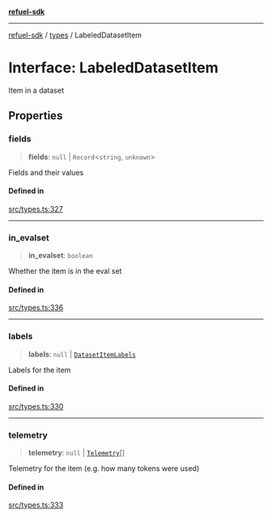 [**refuel-sdk**](../../README.md)

***

[refuel-sdk](../../modules.md) / [types](../README.md) / LabeledDatasetItem

# Interface: LabeledDatasetItem

Item in a dataset

## Properties

### fields

> **fields**: `null` \| `Record`\<`string`, `unknown`\>

Fields and their values

#### Defined in

[src/types.ts:327](https://github.com/refuel-ai/refuel-sdk/blob/7a0f1a61ebc96b440ae457740bef10a1f55424fa/src/types.ts#L327)

***

### in\_evalset

> **in\_evalset**: `boolean`

Whether the item is in the eval set

#### Defined in

[src/types.ts:336](https://github.com/refuel-ai/refuel-sdk/blob/7a0f1a61ebc96b440ae457740bef10a1f55424fa/src/types.ts#L336)

***

### labels

> **labels**: `null` \| [`DatasetItemLabels`](DatasetItemLabels.md)

Labels for the item

#### Defined in

[src/types.ts:330](https://github.com/refuel-ai/refuel-sdk/blob/7a0f1a61ebc96b440ae457740bef10a1f55424fa/src/types.ts#L330)

***

### telemetry

> **telemetry**: `null` \| [`Telemetry`](Telemetry.md)[]

Telemetry for the item (e.g. how many tokens were used)

#### Defined in

[src/types.ts:333](https://github.com/refuel-ai/refuel-sdk/blob/7a0f1a61ebc96b440ae457740bef10a1f55424fa/src/types.ts#L333)

